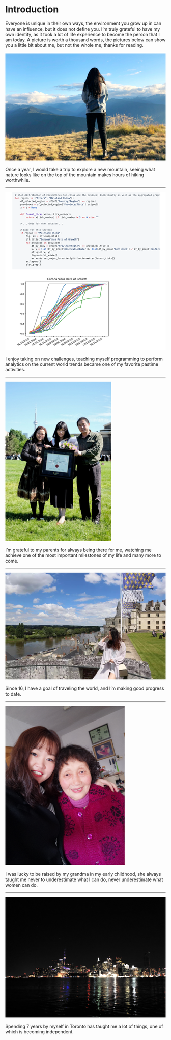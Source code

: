 # Introduction
Everyone is unique in their own ways, the environment you grow up in can have an influence, but it does not define you. I’m truly grateful to have my own identity, as it took a lot of life experience to become the person that I am today. A picture is worth a thousand words, the pictures below can show you a little bit about me, but not the whole me, thanks for reading.
<br>
<br>
![](imgs/1.JPG)
<br>
<br>
Once a year, I would take a trip to explore a new mountain, seeing what nature looks like on the top of the mountain makes hours of hiking worthwhile.

---
![](imgs/2.png)
<br>
<br>
I enjoy taking on new challenges, teaching myself programming to perform analytics on the current world trends became one of my favorite pastime activities.

---
![](imgs/3.jpg)
<br>
<br>
I’m grateful to my parents for always being there for me, watching me achieve one of the most important milestones of my life and many more to come.

---
![](imgs/4.JPG)
<br>
<br>
Since 16, I have a goal of traveling the world, and I’m making good progress to date.

---
![](imgs/5.JPG)
<br>
<br>
I was lucky to be raised by my grandma in my early childhood, she always taught me never to underestimate what I can do, never underestimate what women can do.

---
![](imgs/6.JPG)
<br>
<br>
Spending 7 years by myself in Toronto has taught me a lot of things, one of which is becoming independent.

<script>
document.querySelector(".container-lg").removeChild(document.querySelector(".container-lg").children[0])
</script>
<style>

img{
    max-height:500px;
	position: relative;


}
</style>
<!--stackedit_data:
eyJoaXN0b3J5IjpbLTIxMjI3NTI0MzcsLTE1MTY2OTQzNTEsMT
MzNTgwMzIxNywtMTQyMzc4MDEwOCwzMTM4NTg2NDQsLTg0NTYx
MTA0MiwtMjI3NzYxOTYxLC01NTI4MTk4MzcsMTM5NDIxNzEyMS
w0OTg5OTEzMTUsLTg1ODQ0OTgxNiwtNzIyOTA2Mjk5LC01MzA0
ODE4MDIsMTg5ODcxNTkwLC0yMDQ2MzYwNDg1LDk4MTQ2MTM0OC
wtMTk0NjcxNzU0NSwtMTI5NDE2NTc5NV19
-->